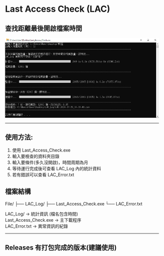 # Last Access Check (LAC)
## 查找距離最後開啟檔案時間

![Last Access Check cover](https://github.com/zz22558822/Last_Access_Check/blob/main/img/Last_Access_Check.png)

---

## 使用方法:
1. 使用 Last_Access_Check.exe
2. 輸入要檢查的資料夾目錄
3. 輸入要條件(多久沒開啟)，時間周期為月
4. 等待運行完成後可查看 LAC_Log 內的統計資料
5. 若有錯誤可以查看 LAC_Error.txt

## 檔案結構
File/
├── LAC_Log/
├── Last_Access_Check.exe
└── LAC_Error.txt

LAC_Log/ → 統計資訊 (檔名包含時間)  
Last_Access_Check.exe → 主下載程序  
LAC_Error.txt → 異常資訊的紀錄  

---

## Releases 有打包完成的版本(建議使用)
